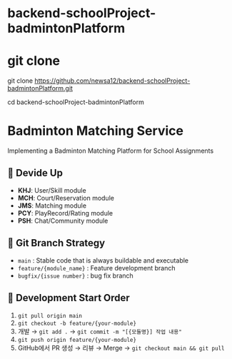 # backend-schoolProject-badmintonPlatform


# git clone
git clone https://github.com/newsa12/backend-schoolProject-badmintonPlatform.git

cd backend-schoolProject-badmintonPlatform

# Badminton Matching Service
Implementing a Badminton Matching Platform for School Assignments

## 👥 Devide Up
- **KHJ**: User/Skill module
- **MCH**: Court/Reservation module
- **JMS**: Matching module
- **PCY**: PlayRecord/Rating module  
- **PSH**: Chat/Community module

## 🌿 Git Branch Strategy
- `main` : Stable code that is always buildable and executable  
- `feature/{module_name}` : Feature development branch 
- `bugfix/{issue number}` : bug fix branch

## 🚀 Development Start Order
1. `git pull origin main`  
2. `git checkout -b feature/{your-module}`  
3. 개발 → `git add .` → `git commit -m "[{모듈명}] 작업 내용"`  
4. `git push origin feature/{your-module}`  
5. GitHub에서 PR 생성 → 리뷰 → Merge → `git checkout main && git pull`
